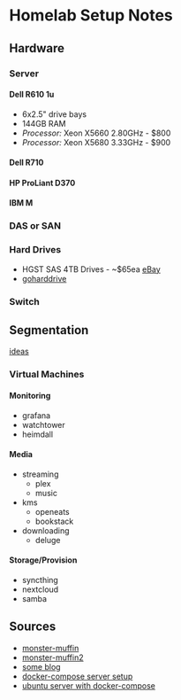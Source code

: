 # Homelab Setup Notes

## Hardware
### Server

#### Dell R610 1u
- 6x2.5" drive bays
- 144GB RAM
- *Processor:* Xeon X5660 2.80GHz - $800
- *Processor:* Xeon X5680 3.33GHz - $900


#### Dell R710

#### HP ProLiant D370

#### IBM M

### DAS or SAN

### Hard Drives

- HGST SAS 4TB Drives - ~$65ea [eBay](https://www.ebay.ca/sch/i.html?_nkw=hgst+sas+4tb&_sacat=56083&_sop=15)
- [goharddrive](https://www.goharddrive.com/category-s/35.htm)

### Switch

## Segmentation

[ideas](https://www.reddit.com/r/homelab/comments/gwc2pu/updates_are_so_much_easier_with_ansible/)
### Virtual Machines

#### Monitoring
- grafana
- watchtower
- heimdall

#### Media
- streaming
  - plex
  - music
- kms
  - openeats
  - bookstack
- downloading
  - deluge
  
#### Storage/Provision
- syncthing
- nextcloud
- samba

## Sources

- [monster-muffin](https://blog.monstermuffin.org/building-another-nas/)
- [monster-muffin2](https://blog.monstermuffin.org/building-compact-quiet-low-powered-esxi-storage-whitebox-hybrid/)
- [some blog](https://blog.networkprofile.org/full-lab-details-09-2020/)
- [docker-compose server setup](https://blog.linuxserver.io/2017/06/24/the-perfect-media-server-2017/)
- [ubuntu server with docker-compose](https://docs.organizr.app/books/tutorials/chapter/creating-a-full-media-server-on-ubuntu-with-docker)
